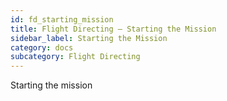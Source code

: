 ```yaml
---
id: fd_starting_mission
title: Flight Directing — Starting the Mission
sidebar_label: Starting the Mission
category: docs
subcategory: Flight Directing
---
```


Starting the mission
